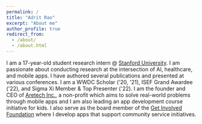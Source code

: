 ```yaml
---
permalink: /
title: "Adrit Rao"
excerpt: "About me"
author_profile: true
redirect_from: 
  - /about/
  - /about.html
---
```


I am a 17-year-old student research intern @ [Stanford University](https://profiles.stanford.edu/adrit-rao). I am passionate about conducting research at the intersection of AI, healthcare, and mobile apps. I have authored several publications and presented at various conferences. I am a WWDC Scholar ('20, '21), ISEF Grand Awardee ('22), and Sigma Xi Member & Top Presenter ('22). I am the founder and CEO of [Aretech Inc.](http://xn--artech-4ua.com/), a non-profit which aims to solve real-world problems through mobile apps and I am also leading an app development course initiative for kids. I also serve as the board member of the [Get Involved Foundation](https://www.getinvolvedfoundation.org) where I develop apps that support community service initiatives.
